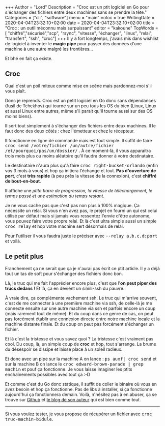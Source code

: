 +++
Author = "Lord"
Description = "Croc est un ptit logiciel en Go pour s'échanger des fichiers entre deux machines sans se prendre la tête."
Categories = ["cli", "software"]
menu = "main"
notoc = true
WritingDate = 2020-04-04T23:32:10+02:00
date = 2020-04-04T23:32:10+02:00
title = "Croc : un outil méconnu mais surpuissant"
editor = "kakoune"
TopWords = [  "chiffré","sécurisé","scp", "rsync", "vitesse", "échanger", "linux", "relai", "transfert", "ssh", "croc"]
+++
Il y a fort longtemps, j'avais mis dans wishlist de logiciel à inventer le **magic pipe** pour passer des données d'une machine à une autre malgré les frontières…

Et bhé en fait ça existe.

## Croc

Ouai c'est un poil miteux comme mise en scène mais pardonnez-moi s'il vous plaît.

Donc je reprends.
Croc est un petit logiciel en Go donc sans dépendances (fusil de Tchekhov) qui tourne sur un peu tous les OS du bien (Linux, Linux et aussi Linux entre autres, même s'il parait qu'il tourne aussi sur des OS moins biens).

Il sert tout simplement à s'échanger des fichiers entre deux machines.
Il le faut donc des deux côtés : chez l'émetteur et chez le récepteur.

Il fonctionne en ligne de commande mais est tout simple.
Il suffit de faire <samp>croc send /votre/fichier /un/autre/fichier /et/pourquoi/pas/un/dossier/</samp> .
À ce moment-là, il vous apparaitra trois mots plus ou moins aléatoire qu'il faudra donner à votre destinataire.

Le destinataire n'aura plus qu'à faire <samp>croc right-bucket-orlando</samp> (enfin vos 3 mots à vous) et hop ça initiera l'échange et tout.
**Pas d'ouverture de port**, c'est **très rapide** (à peu près la vitesse de la connexion), c'est **chiffré de bout-en-bout**.

Il affiche une *ptite barre de progression, la vitesse de téléchargement, le temps passé et une estimation du temps restant*.

Je ne vous cache pas que c'est pas non plus à 100% magique.
Ça nécessite un relai.
Si vous n'en avez pas, le projet en fourni un qui est celui utilisé par défaut mais si jamais vous ressentez l'envie d'être autonome, vous pouvez faire votre propre relai.
Et là c'est ultra simple aussi un simple <samp>croc relay</samp> et hop votre machine sert désormais de relai.

Pour l'utiliser il vous faudra juste le préciser avec <samp>--relay a.b.c.d:port</samp> et voilà.

## Le petit plus
Franchement ça ne serait que ça je n'aurai pas écrit ce ptit article.
Il y a déjà tout un tas de soft pour s'échanger des fichiers donc bon.

Là, le truc qui me fait l'apprécier encore plus, c'est que l'**on peut piper des trucs dedans !**
Et là, ça en devient un simili-ssh du pauvre.

À vraie dire, ça complémente vachement ssh.
Le truc qui m'arrive souvent, c'est de me connecter à une première machine via ssh, de celle-là je me connecte ensuite sur une autre machine via ssh et parfois encore un coup (mais rarement tout de même).
Et du coup dans ce genre de cas, on peut pas forcément établir une connexion directe entre notre machine locale et la machine distante finale.
Et du coup on peut pas forcément s'échanger un fichier.

Et là c'est la tristesse et vous savez quoi ? 
La tristesse c'est vraiment pas cool.
Du coup, là, un simple coup de **croc** et hop, tout s'arrange.
La brume du désespoir se dissipe et laisse place à un soleil radieux.

Et donc avec un pipe sur la machine A on lance : <samp>ps auxf| croc send</samp> et sur la machine B on lance le <samp>croc edward-brown-parade | grep machin</samp> et pouf ça fonctionne.
Je vous laisse imaginer les ptits enchaînements possibles avec tout ça :-D

Et comme c'est du Go donc statique, il suffit de coller le binaire où vous en avez besoin et hop ça fonctionne.
Pas de libs à installer, si ça fonctionne aujourd'hui ça fonctionnera demain.
Voilà, n'hésitez pas à en abuser, ça se trouve sur [Github](https://github.com/schollz/croc) et [le blog de son auteur](https://schollz.com/blog/croc6/) qui est bien comme tout.

----------

Si vous voulez tester, je vous propose de récupérer un fichier avec <samp>croc truc-machin-bidule</samp>.
